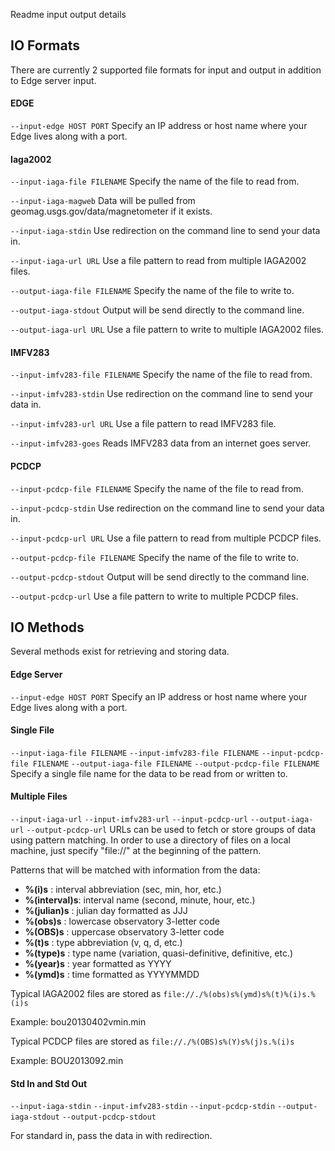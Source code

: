 Readme input output details

## IO Formats ##
There are currently 2 supported file formats for input and output in addition
to Edge server input.

#### EDGE ####

`--input-edge HOST PORT`
Specify an IP address or host name where your Edge lives along with a port.

#### Iaga2002 ####

`--input-iaga-file FILENAME`
Specify the name of the file to read from.

`--input-iaga-magweb`
Data will be pulled from geomag.usgs.gov/data/magnetometer if it exists.

`--input-iaga-stdin`
Use redirection on the command line to send your data in.

`--input-iaga-url URL`
Use a file pattern to read from multiple IAGA2002 files.

`--output-iaga-file FILENAME`
Specify the name of the file to write to.

`--output-iaga-stdout`
Output will be send directly to the command line.

`--output-iaga-url URL`
Use a file pattern to write to multiple IAGA2002 files.

#### IMFV283 ####

`--input-imfv283-file FILENAME`
Specify the name of the file to read from.

`--input-imfv283-stdin`
Use redirection on the command line to send your data in.

`--input-imfv283-url URL`
Use a file pattern to read IMFV283 file.

`--input-imfv283-goes`
Reads IMFV283 data from an internet goes server.

#### PCDCP ####

`--input-pcdcp-file FILENAME`
Specify the name of the file to read from.

`--input-pcdcp-stdin`
Use redirection on the command line to send your data in.

`--input-pcdcp-url URL`
Use a file pattern to read from multiple PCDCP files.

`--output-pcdcp-file FILENAME`
Specify the name of the file to write to.

`--output-pcdcp-stdout`
Output will be send directly to the command line.

`--output-pcdcp-url`
Use a file pattern to write to multiple PCDCP files.


## IO Methods ##
Several methods exist for retrieving and storing data.

#### Edge Server ####

`--input-edge HOST PORT`
Specify an IP address or host name where your Edge lives along with a port.

#### Single File ####

`--input-iaga-file FILENAME`
`--input-imfv283-file FILENAME`
`--input-pcdcp-file FILENAME`
`--output-iaga-file FILENAME`
`--output-pcdcp-file FILENAME`
Specify a single file name for the data to be read from or written to.

#### Multiple Files ####

`--input-iaga-url`
`--input-imfv283-url`
`--input-pcdcp-url`
`--output-iaga-url`
`--output-pcdcp-url`
URLs can be used to fetch or store groups of data using pattern matching. In
order to use a directory of files on a local machine, just specify "file://"
at the beginning of the pattern.

Patterns that will be matched with information from the data:

  - __%(i)s__       : interval abbreviation (sec, min, hor, etc.)
  - __%(interval)s__: interval name (second, minute, hour, etc.)
  - __%(julian)s__  : julian day formatted as JJJ
  - __%(obs)s__     : lowercase observatory 3-letter code
  - __%(OBS)s__     : uppercase observatory 3-letter code
  - __%(t)s__       : type abbreviation (v, q, d, etc.)
  - __%(type)s__    : type name (variation, quasi-definitive, definitive, etc.)
  - __%(year)s__    : year formatted as YYYY
  - __%(ymd)s__     : time formatted as YYYYMMDD

Typical IAGA2002 files are stored as `file://./%(obs)s%(ymd)s%(t)%(i)s.%(i)s`

Example: bou20130402vmin.min

Typical PCDCP files are stored as `file://./%(OBS)s%(Y)s%(j)s.%(i)s`

Example: BOU2013092.min

#### Std In and Std Out ####

`--input-iaga-stdin`
`--input-imfv283-stdin`
`--input-pcdcp-stdin`
`--output-iaga-stdout`
`--output-pcdcp-stdout`

For standard in, pass the data in with redirection.
